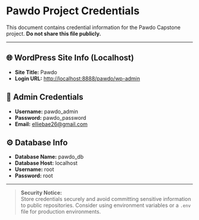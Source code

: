 # Pawdo Project Credentials

This document contains credential information for the Pawdo Capstone project. **Do not share this file publicly.**

---

## 🌐 WordPress Site Info (Localhost)
- **Site Title:** Pawdo
- **Login URL:** [http://localhost:8888/pawdo/wp-admin](http://localhost:8888/pawdo/wp-admin)

## 👤 Admin Credentials
- **Username:** pawdo_admin
- **Password:** pawdo_password
- **Email:** elliebae26@gmail.com

## ⚙️ Database Info
- **Database Name:** pawdo_db
- **Database Host:** localhost
- **Username:** root
- **Password:** root

---

> **Security Notice:**  
> Store credentials securely and avoid committing sensitive information to public repositories. Consider using environment variables or a `.env` file for production environments.